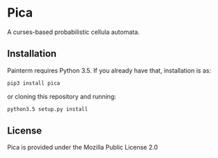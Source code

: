 Pica
====

A curses-based probabilistic cellula automata.

Installation
------------

Painterm requires Python 3.5. If you already have that, installation is as:
```sh
pip3 install pica
```

or cloning this repository and running:
```sh
python3.5 setup.py install
```

License
-------
Pica is provided under the Mozilla Public License 2.0
